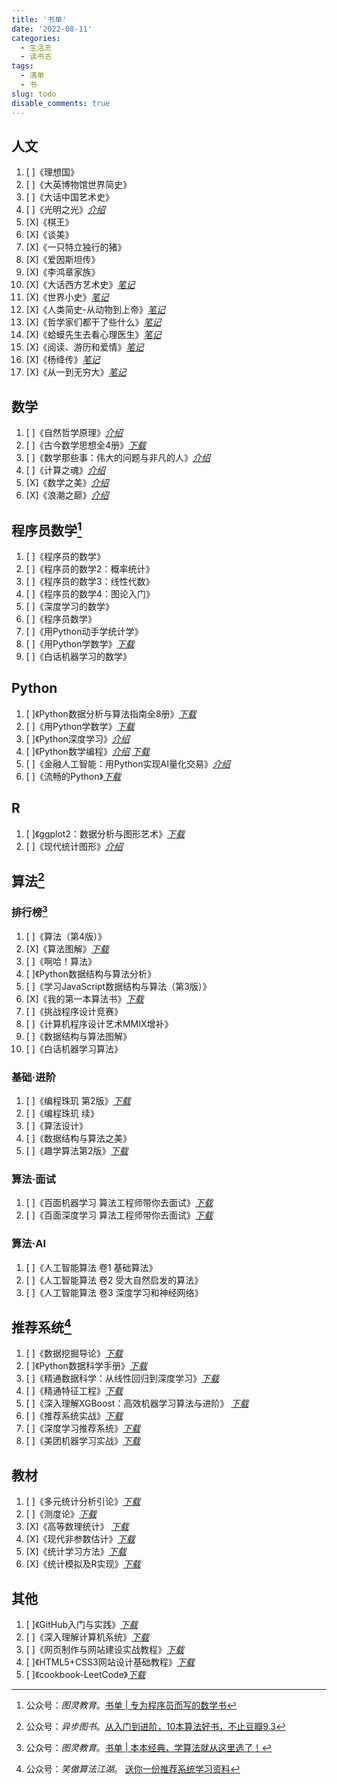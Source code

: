 ```yaml
---
title: '书单'
date: '2022-08-11'
categories:
  - 生活志
  - 读书志
tags:
  - 清单
  - 书
slug: todo
disable_comments: true
---
```


## 人文
1. [ ]《理想国》
1. [ ]《大英博物馆世界简史》
1. [ ]《大话中国艺术史》
1. [ ]《光明之光》[_介绍_](https://book.douban.com/subject/26989163/)
1. [X]《棋王》
1. [X]《谈美》 
1. [X]《一只特立独行的猪》
1. [X]《爱因斯坦传》
1. [X]《李鸿章家族》
1. [X]《大话西方艺术史》[_笔记_](/cn/2022/08/15/yigongzi/)
1. [X]《世界小史》[_笔记_](/cn/2022/08/15/wuxiujie/)
1. [X]《人类简史-从动物到上帝》[_笔记_](/cn/2022/08/15/linjunhong/)
1. [X]《哲学家们都干了些什么》[_笔记_](/cn/2022/08/15/linxinhao/)
1. [X]《蛤蟆先生去看心理医生》[_笔记_](/cn/2022/08/15/chenying/)
1. [X]《阅读、游历和爱情》[_笔记_](/cn/2022/08/15/laingyongan/)
1. [X]《杨绛传》[_笔记_](/cn/2022/06/26/yangjiang/)
1. [X]《从一到无穷大》[_笔记_](/cn/2022/08/15/yangxi/)


## 数学
1. [ ]《自然哲学原理》[_介绍_](https://book.douban.com/subject/3146128/)
1. [ ]《古今数学思想全4册》[_下载_](https://pan.baidu.com/s/1f50U3aBVc5gxIQ2fKXGC9Q?pwd=3uli)
1. [ ]《数学那些事：伟大的问题与非凡的人》[_介绍_](https://www.ituring.com.cn/book/2939)
1. [ ]《计算之魂》[_介绍_](https://book.douban.com/subject/35641088/?dt_dapp=1)
1. [X]《数学之美》[_介绍_](https://book.douban.com/subject/26163454/)
1. [X]《浪潮之巅》[_介绍_](https://book.douban.com/subject/33474750/)

## 程序员数学[^4]
1. [ ]《程序员的数学》
1. [ ]《程序员的数学2：概率统计》
1. [ ]《程序员的数学3：线性代数》
1. [ ]《程序员的数学4：图论入门》
1. [ ]《深度学习的数学》
1. [ ]《程序员数学》
1. [ ]《用Python动手学统计学》
1. [ ]《用Python学数学》[_下载_](https://pan.baidu.com/s/1Wz33lwdquoEMZrd6lJbROg?pwd=q5o2)
1. [ ]《白话机器学习的数学》

## Python
1. [ ]《Python数据分析与算法指南全8册》[_下载_](https://pan.baidu.com/s/16KADcDNHCZuk6nlz0hWe2A?pwd=a2q3)
1. [ ]《用Python学数学》[_下载_](https://pan.baidu.com/s/1Wz33lwdquoEMZrd6lJbROg?pwd=q5o2)
1. [ ]《Python深度学习》[_介绍_](https://www.ituring.com.cn/book/3002)
1. [ ]《Python数学编程》[_介绍_](https://www.epubit.com/bookDetails?id=UB6cb444dec6174) [_下载_](https://pan.baidu.com/s/1KrHf8ejmbGA9t00C-TIH4Q?pwd=q7rj)
1. [ ]《金融人工智能：用Python实现AI量化交易》[_介绍_](https://www.ituring.com.cn/book/2858)
1. [ ]《流畅的Python》[_下载_](https://pan.baidu.com/s/1pnw7-VYjy0WNENRVU_Juhg?pwd=sbbq)
## R
1. [ ]《ggplot2：数据分析与图形艺术》[_下载_](https://pan.baidu.com/s/1XR_m0Mr7fCFaCsvVL62UUg?pwd=uue2)
1. [ ]《现代统计图形》[_介绍_](https://cosx.org/2021/08/msg-preface/#fnref:1)

## 算法[^1]
### 排行榜[^3]
1. [ ]《算法（第4版）》
1. [X]《算法图解》[_下载_](https://pan.baidu.com/s/1wxIAr6-vyjmf3PmFD0Fgqg?pwd=oq6t)
1. [ ]《啊哈！算法》
1. [ ]《Python数据结构与算法分析》
1. [ ]《学习JavaScript数据结构与算法（第3版）》
1. [X]《我的第一本算法书》[_下载_](https://pan.baidu.com/s/1mN6d7B8h9rYDuE_ku_qHzQ?pwd=vu9i)
1. [ ]《挑战程序设计竞赛》
1. [ ]《计算机程序设计艺术MMIX增补》
1. [ ]《数据结构与算法图解》
1. [ ]《白话机器学习算法》

### 基础·进阶
1. [ ]《编程珠玑 第2版》[_下载_](https://pan.baidu.com/s/1SDUKyzYgixh4lTWfwCAkAw?pwd=bp69)
1. [ ]《编程珠玑 续》
1. [ ]《算法设计》
1. [ ]《数据结构与算法之美》
1. [ ]《趣学算法第2版》[_下载_](https://pan.baidu.com/s/1SDUKyzYgixh4lTWfwCAkAw?pwd=bp69)
### 算法·面试
1. [ ]《百面机器学习 算法工程师带你去面试》[_下载_](https://pan.baidu.com/s/12g8-45i4svrnJc5B9gtTlw?pwd=awhf)
1. [ ]《百面深度学习 算法工程师带你去面试》[_下载_](https://pan.baidu.com/s/1vhP9EbtdfCWd14Z71ny5-g?pwd=7ipf)
### 算法·AI
1. [ ]《人工智能算法 卷1 基础算法》
1. [ ]《人工智能算法 卷2 受大自然启发的算法》
1. [ ]《人工智能算法 卷3 深度学习和神经网络》

## 推荐系统[^2]
1. [ ]《数据挖掘导论》[_下载_](https://pan.baidu.com/s/1gTd4dj_KTIapS2zRt6WbZw?pwd=18eb)
1. [ ]《Python数据科学手册》[_下载_](https://pan.baidu.com/s/1AkMdmw6LqgHk5zDgRrJzHA?pwd=ig81)
1. [ ]《精通数据科学：从线性回归到深度学习》[_下载_](https://pan.baidu.com/s/11O27a_OUCskvqz7UH7DJCg?pwd=r6g8)
1. [ ]《精通特征工程》[_下载_](https://pan.baidu.com/s/1YaRPG5hCad_dDGvfMk8fPQ?pwd=f5oa)
1. [ ]《深入理解XGBoost：高效机器学习算法与进阶》 [_下载_](https://pan.baidu.com/s/17nfa8zUWfLkj2dnxjqvp_A?pwd=13wb)
1. [ ]《推荐系统实战》[_下载_](https://pan.baidu.com/s/1TNCYheuCXu7lkbPX8FpJiQ?pwd=nhnd)
1. [ ]《深度学习推荐系统》[_下载_](https://pan.baidu.com/s/17nfa8zUWfLkj2dnxjqvp_A?pwd=13wb)
1. [ ]《美团机器学习实战》[_下载_](https://pan.baidu.com/s/1AYo1bXOamivZKe89Y_PgCw?pwd=pb0a)

## 教材
1. [ ]《多元统计分析引论》[_下载_](https://pan.baidu.com/s/10AvIHVRFAl6mgvw_qUVSjQ?pwd=1sfs)
1. [ ]《测度论》[_下载_](https://pan.baidu.com/s/154lfLBKvCaef0DEi32heRg?pwd=h0ot)
1. [X]《高等数理统计》 [_下载_](https://pan.baidu.com/s/1c0KlKYYiq0GP_UEAjs8XCA?pwd=hi6s)
1. [X]《现代非参数估计》[_下载_](https://pan.baidu.com/s/1gsvCci0-GPIxKY8nZZ_lTg?pwd=5h5h)
1. [X]《统计学习方法》[_下载_](https://pan.baidu.com/s/15T_c4QmiLoiJrQbR7EOpDA?pwd=eabu)
1. [X]《统计模拟及R实现》[_下载_](https://pan.baidu.com/s/1-Zbp1fD0cKCTEmsIAWzKhQ?pwd=w8jn)

## 其他
1. [ ]《GitHub入门与实践》[_下载_](https://pan.baidu.com/s/1zmDbHrfpgA-2hDJ8DM7xOQ?pwd=j55i)
1. [ ]《深入理解计算机系统》[_下载_](https://pan.baidu.com/s/1JxZTz_DEpgfxMqg6Q6Ltrg?pwd=b5ds)
1. [ ]《网页制作与网站建设实战教程》[_下载_](https://pan.baidu.com/s/1pv1tBD2ICFFwlNkq5HhKIg?pwd=2371)
1. [ ]《HTML5+CSS3网站设计基础教程》[_下载_](https://pan.baidu.com/s/1IV4uRwCbJ6iCTtegZQRDVA?pwd=wkml)
1. [ ]《cookbook-LeetCode》[_下载_](https://pan.baidu.com/s/1pv1tBD2ICFFwlNkq5HhKIg?pwd=2371)


[^1]: 公众号：_异步图书_。[从入门到进阶，10本算法好书，不止豆瓣9.3](https://mp.weixin.qq.com/s/MC1Tl4JqajI9Ky_cBxdatg)
[^2]: 公众号：_笑傲算法江湖_。 [送你一份推荐系统学习资料](https://mp.weixin.qq.com/s/M1DUTbGmz_DN98ZzEiCHjw)
[^3]: 公众号：_图灵教育_。[书单 | 本本经典，学算法就从这里选了！](https://mp.weixin.qq.com/s/3MKHNa00QbyDZL_X1CKE_Q)
[^4]: 公众号：_图灵教育_。[书单 | 专为程序员而写的数学书](https://mp.weixin.qq.com/s?__biz=MjM5Njc0MjIwMA==&mid=2649727621&idx=2&sn=08ad32e93fbdeac6a4ff352e323218b7&chksm=beff97d289881ec4c230ee8b9c7e57254d03a088e198c2e1b2f8c95ebd0b344581e8af071507&cur_album_id=1915222561131429892&scene=189#wechat_redirect)































